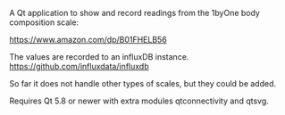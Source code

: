A Qt application to show and record readings from the 1byOne
body composition scale:

https://www.amazon.com/dp/B01FHELB56

The values are recorded to an influxDB instance.
https://github.com/influxdata/influxdb

So far it does not handle other types of scales, but they
could be added.

Requires Qt 5.8 or newer with extra modules
qtconnectivity and qtsvg.
